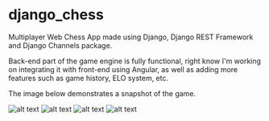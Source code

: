 # django_chess

Multiplayer Web Chess App made using Django, Django REST Framework and Django Channels package. 

Back-end part of the game engine is fully functional, right know I'm working on integrating it with front-end using Angular, as well as adding more features such as game history, ELO system, etc. 

The image below demonstrates a snapshot of the game.


![alt text](https://github.com/mephis71/django_chess/blob/master/src/backend/static/img/home_screenshot.png?raw=true)
![alt text](https://github.com/mephis71/django_chess/blob/master/src/backend/static/img/game_screenshot1.png?raw=true)
![alt text](https://github.com/mephis71/django_chess/blob/master/src/backend/static/img/game_screenshot2.png?raw=true)
![alt text](https://github.com/mephis71/django_chess/blob/master/src/backend/static/img/game_history_screenshot.png?raw=true)
